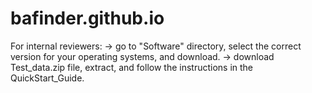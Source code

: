 # bafinder.github.io

For internal reviewers:
-> go to "Software" directory, select the correct version for your operating systems, and download.
-> download Test_data.zip file, extract, and follow the instructions in the QuickStart_Guide.
